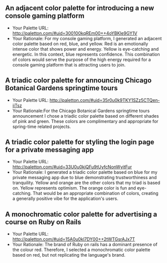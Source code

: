 ## An adjacent color palette for introducing a new console gaming platform

- Your Palette URL: http://paletton.com/#uid=300100kqREm00++4oYBKle9GY1V
- Your Rationale: For my console gaming platform, I generated an adjacent color palette based on red, blue, and yellow. Red is an emotionally intense color that shows power and energy. Yellow is eye-catching and energetic. In this context, blue represents confidence. This combination of colors would serve the purpose of the high energy required for a console gaming platform that is attracting users to join. 

## A triadic color palette for announcing Chicago Botanical Gardens springtime tours

- Your Palette URL: http://paletton.com/#uid=35r0u0k9TKY1SZz5CTQen-iiTsz
- Your Rationale:For the Chicago Botanical Gardens springtime tours announcement I chose a triadic color palette based on different shades of pink and green. These colors are complimentary and appropriate for spring-time related projects.

## A triadic color palette for styling the login page for a private messaging app

- Your Palette URL: http://paletton.com/#uid=33U0u0kjQFu9tUyfcNonWyitFur
- Your Rationale: I generated a triadic color palette based on blue for my private messaging app due to blue demonstrating trustworthiness and tranquility. Yellow and orange are the other colors that my triad is based on. Yellow represents optimism. The orange color is fun and eye-catching. That would be an appropriate combination of colors, creating a generally positive vibe for the application's users.

## A monochromatic color palette for advertising a course on Ruby on Rails

- Your Palette URL: http://paletton.com/#uid=15A0u0kl7DY00++2tWTGsrAJx7T
- Your Rationale: The brand of Ruby on rails has a dominant presence of the colour red. Therefore, I selected a monochromatic color palette based on red, but not replicating the language's brand.
